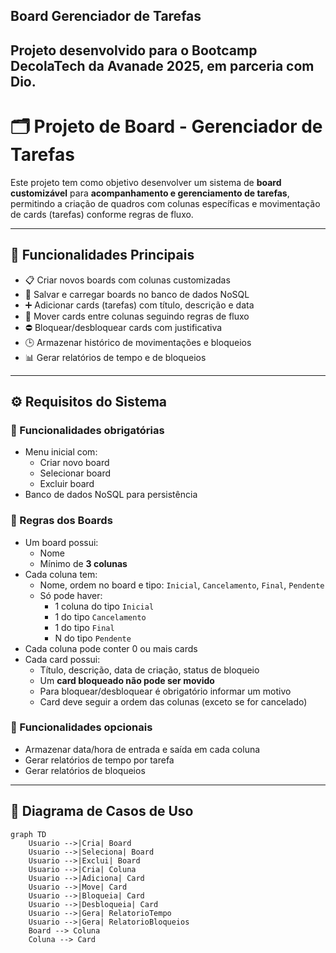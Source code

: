 ## Board Gerenciador de Tarefas

## Projeto desenvolvido para o Bootcamp DecolaTech da Avanade 2025, em parceria com Dio.

# 🗂️ Projeto de Board - Gerenciador de Tarefas

Este projeto tem como objetivo desenvolver um sistema de **board customizável** para **acompanhamento e gerenciamento de tarefas**, permitindo a criação de quadros com colunas específicas e movimentação de cards (tarefas) conforme regras de fluxo.

---

## 🚀 Funcionalidades Principais

- 📋 Criar novos boards com colunas customizadas
- 📂 Salvar e carregar boards no banco de dados NoSQL
- ➕ Adicionar cards (tarefas) com título, descrição e data
- 🔄 Mover cards entre colunas seguindo regras de fluxo
- ⛔ Bloquear/desbloquear cards com justificativa
- 🕒 Armazenar histórico de movimentações e bloqueios
- 📊 Gerar relatórios de tempo e de bloqueios

---

## ⚙️ Requisitos do Sistema

### 🔧 Funcionalidades obrigatórias

- Menu inicial com:
  - Criar novo board
  - Selecionar board
  - Excluir board
- Banco de dados NoSQL para persistência

### 📐 Regras dos Boards

- Um board possui:
  - Nome
  - Mínimo de **3 colunas**
- Cada coluna tem:
  - Nome, ordem no board e tipo: `Inicial`, `Cancelamento`, `Final`, `Pendente`
  - Só pode haver:
    - 1 coluna do tipo `Inicial`
    - 1 do tipo `Cancelamento`
    - 1 do tipo `Final`
    - N do tipo `Pendente`
- Cada coluna pode conter 0 ou mais cards
- Cada card possui:
  - Título, descrição, data de criação, status de bloqueio
  - Um **card bloqueado não pode ser movido**
  - Para bloquear/desbloquear é obrigatório informar um motivo
  - Card deve seguir a ordem das colunas (exceto se for cancelado)

### 🧪 Funcionalidades opcionais

- Armazenar data/hora de entrada e saída em cada coluna
- Gerar relatórios de tempo por tarefa
- Gerar relatórios de bloqueios

---

## 🎯 Diagrama de Casos de Uso

```mermaid
graph TD
    Usuario -->|Cria| Board
    Usuario -->|Seleciona| Board
    Usuario -->|Exclui| Board
    Usuario -->|Cria| Coluna
    Usuario -->|Adiciona| Card
    Usuario -->|Move| Card
    Usuario -->|Bloqueia| Card
    Usuario -->|Desbloqueia| Card
    Usuario -->|Gera| RelatorioTempo
    Usuario -->|Gera| RelatorioBloqueios
    Board --> Coluna
    Coluna --> Card
